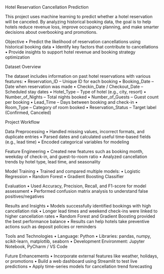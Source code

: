 Hotel Reservation Cancellation Prediction

This project uses machine learning to predict whether a hotel reservation will be canceled. By analyzing historical booking data, the goal is to help hotels reduce revenue loss, improve occupancy planning, and make smarter decisions about overbooking and promotions.

Objective
	•	Predict the likelihood of reservation cancellations using historical booking data
	•	Identify key factors that contribute to cancellations
	•	Provide insights to support hotel revenue and booking strategy optimization

Dataset Overview

The dataset includes information on past hotel reservations with various features:
	•	Reservation_ID – Unique ID for each booking
	•	Booking_Date – Date when reservation was made
	•	Checkin_Date / Checkout_Date – Scheduled stay dates
	•	Hotel_Type – Type of hotel (e.g., city, resort)
	•	Number_of_Nights – Total nights booked
	•	Number_of_Guests – Guest count per booking
	•	Lead_Time – Days between booking and check-in
	•	Room_Type – Category of room booked
	•	Reservation_Status – Target label (Confirmed, Canceled)

Project Workflow

Data Preprocessing
	•	Handled missing values, incorrect formats, and duplicate entries
	•	Parsed dates and calculated useful time-based fields (e.g., lead time)
	•	Encoded categorical variables for modeling

Feature Engineering
	•	Created new features such as booking month, weekday of check-in, and guest-to-room ratio
	•	Analyzed cancellation trends by hotel type, lead time, and seasonality

Model Training
	•	Trained and compared multiple models:
	•	Logistic Regression
	•	Random Forest
	•	Gradient Boosting Classifier

Evaluation
	•	Used Accuracy, Precision, Recall, and F1-score for model assessment
	•	Performed confusion matrix analysis to understand false positives/negatives

Results and Insights
	•	Models successfully identified bookings with high cancellation risk
	•	Longer lead times and weekend check-ins were linked to higher cancellation rates
	•	Random Forest and Gradient Boosting provided the best performance balance
	•	Results can help hotels take preventive actions such as deposit policies or reminders

Tools and Technologies
	•	Language: Python
	•	Libraries: pandas, numpy, scikit-learn, matplotlib, seaborn
	•	Development Environment: Jupyter Notebook, PyCharm / VS Code

Future Enhancements
	•	Incorporate external features like weather, holidays, or promotions
	•	Build a web dashboard using Streamlit to test live predictions
	•	Apply time-series models for cancellation trend forecasting
